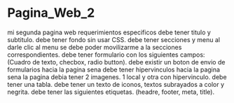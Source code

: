 # Pagina_Web_2
mi segunda pagina web requerimientos especificos
debe tener titulo y subtitulo.
debe tener fondo sin usar CSS.
debe tener secciones y menu al darle clic al menu se debe poder movilizarme a la secciones correspondientes.
debe tener formulario con los siguientes campos: (Cuadro de texto, checbox, radio button). debe existir un boton de envio de formularios hacia la pagina sena
debe tener hipervinculos hacia la pagina sena
la pagina debia tener 2 imagenes. 1 local y otra con hipervinculo.
debe tener una tabla.
debe tener un texto de iconos, textos subrayados a color y negrita.
debe tener las siguientes etiquetas. (headre, footer, meta, title).

